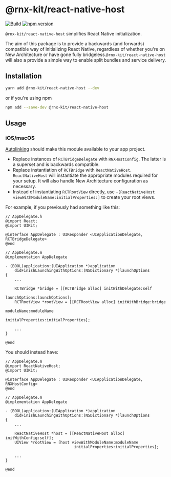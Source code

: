 # @rnx-kit/react-native-host

[![Build](https://github.com/microsoft/rnx-kit/actions/workflows/build.yml/badge.svg)](https://github.com/microsoft/rnx-kit/actions/workflows/build.yml)
[![npm version](https://img.shields.io/npm/v/@rnx-kit/react-native-host)](https://www.npmjs.com/package/@rnx-kit/react-native-host)

`@rnx-kit/react-native-host` simplifies React Native initialization.

The aim of this package is to provide a backwards (and forwards) compatible way
of initializing React Native, regardless of whether you're on New Architecture
or have gone fully bridgeless.`@rnx-kit/react-native-host` will also a provide a
simple way to enable split bundles and service delivery.

## Installation

```sh
yarn add @rnx-kit/react-native-host --dev
```

or if you're using npm

```sh
npm add --save-dev @rnx-kit/react-native-host
```

## Usage

### iOS/macOS

[Autolinking](https://github.com/react-native-community/cli/blob/10.x/docs/autolinking.md)
should make this module available to your app project.

- Replace instances of `RCTBridgeDelegate` with `RNXHostConfig`. The latter is a
  superset and is backwards compatible.
- Replace instantiation of `RCTBridge` with `ReactNativeHost`. `ReactNativeHost`
  will instantiate the appropriate modules required for your setup. It will also
  handle New Architecture configuration as necessary.
- Instead of instantiating `RCTRootView` directly, use
  `-[ReactNativeHost viewWithModuleName:initialProperties:]` to create your root
  views.

For example, if you previously had something like this:

```objc
// AppDelegate.h
@import React;
@import UIKit;

@interface AppDelegate : UIResponder <UIApplicationDelegate, RCTBridgeDelegate>
@end

// AppDelegate.m
@implementation AppDelegate

- (BOOL)application:(UIApplication *)application
    didFinishLaunchingWithOptions:(NSDictionary *)launchOptions
{
    ...

    RCTBridge *bridge = [[RCTBridge alloc] initWithDelegate:self
                                              launchOptions:launchOptions];
    RCTRootView *rootView = [[RCTRootView alloc] initWithBridge:bridge
                                                     moduleName:moduleName
                                              initialProperties:initialProperties];

    ...
}

@end
```

You should instead have:

```objc
// AppDelegate.m
@import ReactNativeHost;
@import UIKit;

@interface AppDelegate : UIResponder <UIApplicationDelegate, RNXHostConfig>
@end

// AppDelegate.m
@implementation AppDelegate

- (BOOL)application:(UIApplication *)application
    didFinishLaunchingWithOptions:(NSDictionary *)launchOptions
{
    ...

    ReactNativeHost *host = [[ReactNativeHost alloc] initWithConfig:self];
    UIView *rootView = [host viewWithModuleName:moduleName
                              initialProperties:initialProperties];

    ...
}

@end
```
